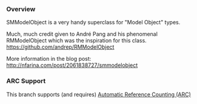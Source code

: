 ### Overview

SMModelObject is a very handy superclass for "Model Object" types.

Much, much credit given to André Pang and his phenomenal RMModelObject which was the inspiration for this class.
https://github.com/andrep/RMModelObject

More information in the blog post:
http://nfarina.com/post/2061838727/smmodelobject

### ARC Support

This branch supports (and requires) [Automatic Reference Counting (ARC)](http://clang.llvm.org/docs/AutomaticReferenceCounting.html)